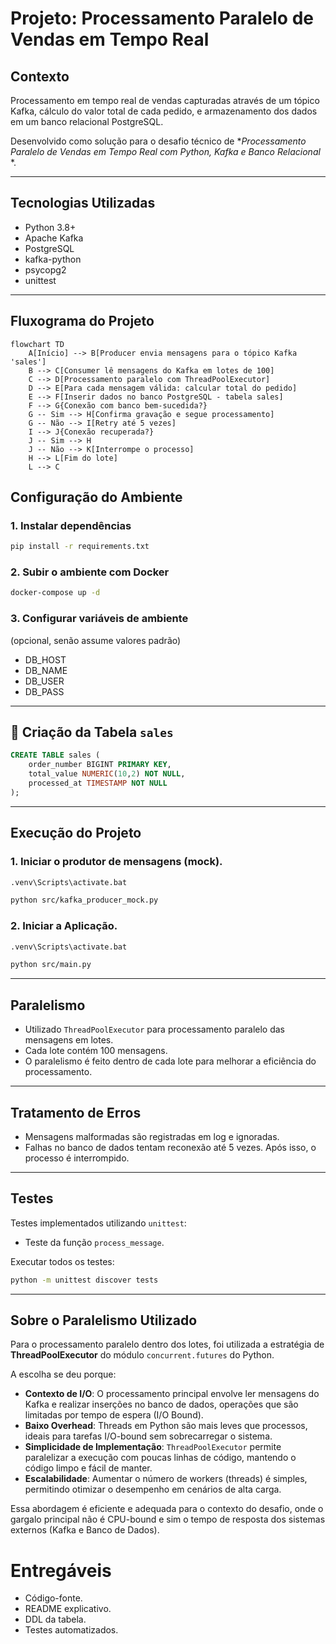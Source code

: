 
#  Projeto: Processamento Paralelo de Vendas em Tempo Real

##  Contexto

Processamento em tempo real de vendas capturadas através de um tópico Kafka, cálculo do valor total de cada pedido, e armazenamento dos dados em um banco relacional PostgreSQL.

Desenvolvido como solução para o desafio técnico de **Processamento Paralelo de Vendas em Tempo Real com Python, Kafka e Banco Relacional*
*.

---

##  Tecnologias Utilizadas

- Python 3.8+
- Apache Kafka
- PostgreSQL
- kafka-python
- psycopg2
- unittest

---
##  Fluxograma do Projeto

```mermaid
flowchart TD
    A[Início] --> B[Producer envia mensagens para o tópico Kafka 'sales']
    B --> C[Consumer lê mensagens do Kafka em lotes de 100]
    C --> D[Processamento paralelo com ThreadPoolExecutor]
    D --> E[Para cada mensagem válida: calcular total do pedido]
    E --> F[Inserir dados no banco PostgreSQL - tabela sales]
    F --> G{Conexão com banco bem-sucedida?}
    G -- Sim --> H[Confirma gravação e segue processamento]
    G -- Não --> I[Retry até 5 vezes]
    I --> J{Conexão recuperada?}
    J -- Sim --> H
    J -- Não --> K[Interrompe o processo]
    H --> L[Fim do lote]
    L --> C
```


##  Configuração do Ambiente

### 1. Instalar dependências

```bash
pip install -r requirements.txt
```

### 2. Subir o ambiente com Docker

```bash
docker-compose up -d
```

### 3. Configurar variáveis de ambiente

(opcional, senão assume valores padrão)

- DB_HOST
- DB_NAME
- DB_USER
- DB_PASS

---

## 📜 Criação da Tabela `sales`

```sql
CREATE TABLE sales (
    order_number BIGINT PRIMARY KEY,
    total_value NUMERIC(10,2) NOT NULL,
    processed_at TIMESTAMP NOT NULL
);
```

---

##  Execução do Projeto

### 1. Iniciar o produtor de mensagens (mock).

```bash
.venv\Scripts\activate.bat 
```

```bash
python src/kafka_producer_mock.py
```

### 2. Iniciar a Aplicação.

```bash
.venv\Scripts\activate.bat 
```

```bash
python src/main.py
```

---

##  Paralelismo

- Utilizado `ThreadPoolExecutor` para processamento paralelo das mensagens em lotes.
- Cada lote contém 100 mensagens.
- O paralelismo é feito dentro de cada lote para melhorar a eficiência do processamento.

---

##  Tratamento de Erros

- Mensagens malformadas são registradas em log e ignoradas.
- Falhas no banco de dados tentam reconexão até 5 vezes. Após isso, o processo é interrompido.

---

##  Testes

Testes implementados utilizando `unittest`:

- Teste da função `process_message`.

Executar todos os testes:

```bash
python -m unittest discover tests
```

---

##  Sobre o Paralelismo Utilizado

Para o processamento paralelo dentro dos lotes, foi utilizada a estratégia de **ThreadPoolExecutor** do módulo `concurrent.futures` do Python.

A escolha se deu porque:

- **Contexto de I/O**: O processamento principal envolve ler mensagens do Kafka e realizar inserções no banco de dados, operações que são limitadas por tempo de espera (I/O Bound).
- **Baixo Overhead**: Threads em Python são mais leves que processos, ideais para tarefas I/O-bound sem sobrecarregar o sistema.
- **Simplicidade de Implementação**: `ThreadPoolExecutor` permite paralelizar a execução com poucas linhas de código, mantendo o código limpo e fácil de manter.
- **Escalabilidade**: Aumentar o número de workers (threads) é simples, permitindo otimizar o desempenho em cenários de alta carga.

Essa abordagem é eficiente e adequada para o contexto do desafio, onde o gargalo principal não é CPU-bound e sim o tempo de resposta dos sistemas externos (Kafka e Banco de Dados).


#  Entregáveis

- Código-fonte.
- README explicativo.
- DDL da tabela.
- Testes automatizados.
